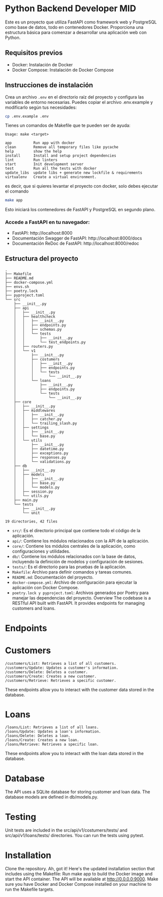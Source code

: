# Python Backend Developer MID

Este es un proyecto que utiliza FastAPI como framework web y PostgreSQL como base de datos, todo en contenedores Docker.
Proporciona una estructura básica para comenzar a desarrollar una aplicación web con Python.

## Requisitos previos
- Docker: Instalación de Docker
- Docker Compose: Instalación de Docker Compose


## Instrucciones de instalación

Crea un archivo `.env` en el directorio raíz del proyecto y configura las variables de entorno necesarias.
Puedes copiar el archivo .env.example y modificarlo según tus necesidades:

```bash
cp .env.example .env
```

Tienes un comandos de Makefile que te pueden ser de ayuda:

```
Usage: make <target>

app          Run app with docker
clean        Remove all temporary files like pycache
help         show the help
install      Install and setup project dependencies
lint         Run linters
start        Init development server
test         Run all the tests with docker
update_libs  update libs + generate new lockfile & requirements
virtualenv   Create a virtual environment.
```

es decir, que si quieres levantar el proyecto con docker, solo debes ejecutar el comando

```bash
make app
```

Esto iniciará los contenedores de FastAPI y PostgreSQL en segundo plano.


### Accede a FastAPI en tu navegador:
- FastAPI: http://localhost:8000
- Documentación Swagger de FastAPI: http://localhost:8000/docs
- Documentación ReDoc de FastAPI: http://localhost:8000/redoc

## Estructura del proyecto

```
.
├── Makefile
├── README.md
├── docker-compose.yml
├── envs.sh
├── poetry.lock
├── pyproject.toml
└── src
    ├── __init__.py
    ├── api
    │   ├── __init__.py
    │   ├── healthcheck
    │   │   ├── __init__.py
    │   │   ├── endpoints.py
    │   │   ├── schemas.py
    │   │   └── tests
    │   │       ├── __init__.py
    │   │       └── test_endpoints.py
    │   ├── routers.py
    │   └── v1
    │       ├── __init__.py
    │       ├── costumers
    │       │   ├── __init__.py
    │       │   ├── endpoints.py
    │       │   └── tests
    │       │       └── __init__.py
    │       └── loans
    │           ├── __init__.py
    │           ├── endpoints.py
    │           └── tests
    │               └── __init__.py
    ├── core
    │   ├── __init__.py
    │   ├── middlewares
    │   │   ├── __init__.py
    │   │   ├── catcher.py
    │   │   └── trailing_slash.py
    │   ├── settings
    │   │   ├── __init__.py
    │   │   └── base.py
    │   └── utils
    │       ├── __init__.py
    │       ├── datetime.py
    │       ├── exceptions.py
    │       ├── responses.py
    │       └── validations.py
    ├── db
    │   ├── __init__.py
    │   ├── models
    │   │   ├── __init__.py
    │   │   ├── base.py
    │   │   └── models.py
    │   ├── session.py
    │   └── utils.py
    ├── main.py
    └── tests
        ├── __init__.py
        └── unit
```

`19 directories, 42 files`


- `src/`: Es el directorio principal que contiene todo el código de la aplicación.
- `api/`: Contiene los módulos relacionados con la API de la aplicación.
- `core/`: Contiene los módulos centrales de la aplicación, como configuraciones y utilidades.
- `db/`: Contiene los módulos relacionados con la base de datos, incluyendo la definición de modelos y configuración de sesiones.
- `tests/`: Es el directorio para las pruebas de la aplicación.
- `Makefile`: Archivo para definir comandos y tareas comunes.
- `README.md`: Documentación del proyecto.
- `docker-compose.yml`: Archivo de configuración para ejecutar la aplicación con Docker Compose.
- `poetry.lock y pyproject.toml`: Archivos generados por Poetry para manejar las dependencias del proyecto.
Overview
The codebase is a RESTful API built with FastAPI. It provides endpoints for managing customers and loans.

# Endpoints
# Customers
```
/customers/List: Retrieves a list of all customers.
/customers/Update: Updates a customer's information.
/customers/Delete: Deletes a customer.
/customers/Create: Creates a new customer.
/customers/Retrieve: Retrieves a specific customer.
```
These endpoints allow you to interact with the customer data stored in the database.

# Loans
```
/loans/List: Retrieves a list of all loans.
/loans/Update: Updates a loan's information.
/loans/Delete: Deletes a loan.
/loans/Create: Creates a new loan.
/loans/Retrieve: Retrieves a specific loan.
```
These endpoints allow you to interact with the loan data stored in the database.

# Database
The API uses a SQLite database for storing customer and loan data. The database models are defined in db/models.py.

# Testing
Unit tests are included in the src/api/v1/costumers/tests/ and src/api/v1/loans/tests/ directories. You can run the tests using pytest.

# Installation
Clone the repository.
Ah, got it! Here's the updated installation section that includes using the Makefile:
Run make app to build the Docker image and start the API container.
The API will be available at http://0.0.0.0:9000.
Make sure you have Docker and Docker Compose installed on your machine to run the Makefile targets.

